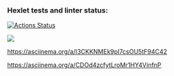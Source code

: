 ### Hexlet tests and linter status:
[![Actions Status](https://github.com/Alek753/python-project-49/workflows/hexlet-check/badge.svg)](https://github.com/Alek753/python-project-49/actions)

<a href="https://codeclimate.com/github/Alek753/python-project-49/maintainability"><img src="https://api.codeclimate.com/v1/badges/01099b6f06eb56df74a9/maintainability" /></a>

https://asciinema.org/a/I3CKKNMEk9pI7csOU5tF94C42

https://asciinema.org/a/CDOd4zcfytLroMr1HY4VinfnP